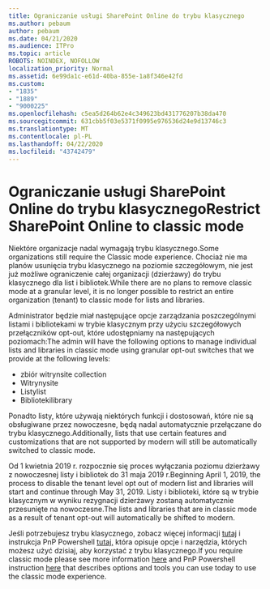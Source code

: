 ```yaml
---
title: Ograniczanie usługi SharePoint Online do trybu klasycznego
ms.author: pebaum
author: pebaum
ms.date: 04/21/2020
ms.audience: ITPro
ms.topic: article
ROBOTS: NOINDEX, NOFOLLOW
localization_priority: Normal
ms.assetid: 6e99da1c-e61d-40ba-855e-1a8f346e42fd
ms.custom:
- "1835"
- "1889"
- "9000225"
ms.openlocfilehash: c5ea5d264b62e4c349623bd431776207b38da470
ms.sourcegitcommit: 631cbb5f03e5371f0995e976536d24e9d13746c3
ms.translationtype: MT
ms.contentlocale: pl-PL
ms.lasthandoff: 04/22/2020
ms.locfileid: "43742479"
---
```

# <a name="restrict-sharepoint-online-to-classic-mode"></a><span data-ttu-id="2e1fa-102">Ograniczanie usługi SharePoint Online do trybu klasycznego</span><span class="sxs-lookup"><span data-stu-id="2e1fa-102">Restrict SharePoint Online to classic mode</span></span>

<span data-ttu-id="2e1fa-103">Niektóre organizacje nadal wymagają trybu klasycznego.</span><span class="sxs-lookup"><span data-stu-id="2e1fa-103">Some organizations still require the Classic mode experience.</span></span> <span data-ttu-id="2e1fa-104">Chociaż nie ma planów usunięcia trybu klasycznego na poziomie szczegółowym, nie jest już możliwe ograniczenie całej organizacji (dzierżawy) do trybu klasycznego dla list i bibliotek.</span><span class="sxs-lookup"><span data-stu-id="2e1fa-104">While there are no plans to remove classic mode at a granular level, it is no longer possible to restrict an entire organization (tenant) to classic mode for lists and libraries.</span></span>

<span data-ttu-id="2e1fa-105">Administrator będzie miał następujące opcje zarządzania poszczególnymi listami i bibliotekami w trybie klasycznym przy użyciu szczegółowych przełączników opt-out, które udostępniamy na następujących poziomach:</span><span class="sxs-lookup"><span data-stu-id="2e1fa-105">The admin will have the following options to manage individual lists and libraries in classic mode using granular opt-out switches that we provide at the following levels:</span></span>

- <span data-ttu-id="2e1fa-106">zbiór witryn</span><span class="sxs-lookup"><span data-stu-id="2e1fa-106">site collection</span></span>
- <span data-ttu-id="2e1fa-107">Witryny</span><span class="sxs-lookup"><span data-stu-id="2e1fa-107">site</span></span>
- <span data-ttu-id="2e1fa-108">Listy</span><span class="sxs-lookup"><span data-stu-id="2e1fa-108">list</span></span>
- <span data-ttu-id="2e1fa-109">Biblioteki</span><span class="sxs-lookup"><span data-stu-id="2e1fa-109">library</span></span>

<span data-ttu-id="2e1fa-110">Ponadto listy, które używają niektórych funkcji i dostosowań, które nie są obsługiwane przez nowoczesne, będą nadal automatycznie przełączane do trybu klasycznego.</span><span class="sxs-lookup"><span data-stu-id="2e1fa-110">Additionally, lists that use certain features and customizations that are not supported by modern will still be automatically switched to classic mode.</span></span>

<span data-ttu-id="2e1fa-111">Od 1 kwietnia 2019 r. rozpocznie się proces wyłączania poziomu dzierżawy z nowoczesnej listy i bibliotek do 31 maja 2019 r.</span><span class="sxs-lookup"><span data-stu-id="2e1fa-111">Beginning April 1, 2019, the process to disable the tenant level opt out of modern list and libraries will start and continue through May 31, 2019.</span></span>  <span data-ttu-id="2e1fa-112">Listy i biblioteki, które są w trybie klasycznym w wyniku rezygnacji dzierżawy zostaną automatycznie przesunięte na nowoczesne.</span><span class="sxs-lookup"><span data-stu-id="2e1fa-112">The lists and libraries that are in classic mode as a result of tenant opt-out will automatically be shifted to modern.</span></span>

<span data-ttu-id="2e1fa-113">Jeśli potrzebujesz trybu klasycznego, zobacz więcej informacji [tutaj](https://techcommunity.microsoft.com/t5/Microsoft-SharePoint-Blog/Delivering-SharePoint-modern-experiences/ba-p/315023) i instrukcja PnP Powershell [tutaj,](https://docs.microsoft.com/sharepoint/dev/transform/modernize-userinterface-lists-and-libraries-optout) która opisuje opcje i narzędzia, których możesz użyć dzisiaj, aby korzystać z trybu klasycznego.</span><span class="sxs-lookup"><span data-stu-id="2e1fa-113">If you require classic mode please see more information [here](https://techcommunity.microsoft.com/t5/Microsoft-SharePoint-Blog/Delivering-SharePoint-modern-experiences/ba-p/315023) and PnP Powershell instruction [here](https://docs.microsoft.com/sharepoint/dev/transform/modernize-userinterface-lists-and-libraries-optout) that describes options and tools you can use today to use the classic mode experience.</span></span>
